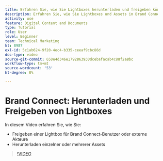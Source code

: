 ```yaml
---
title: Erfahren Sie, wie Sie Lightboxes herunterladen und freigeben können.
description: Erfahren Sie, wie Sie Lightboxes und Assets in Brand Connect von herunterladen und freigeben können. [!UICONTROL Workfront DAM].
activity: use
feature: Digital Content and Documents
type: Tutorial
role: User
level: Beginner
team: Technical Marketing
kt: 8987
exl-id: 5c1ab624-9f20-4ec4-b335-ceeaf9cbc86d
doc-type: video
source-git-commit: 650e4d346e1792863930dcebafacab4c88f2a8bc
workflow-type: tm+mt
source-wordcount: '53'
ht-degree: 0%

---
```


# Brand Connect: Herunterladen und Freigeben von Lightboxes

In diesem Video erfahren Sie, wie Sie:

* Freigeben einer Lightbox für Brand Connect-Benutzer oder externe Akteure
* Herunterladen einzelner oder mehrerer Assets

>[!VIDEO](https://video.tv.adobe.com/v/335249/?quality=12&learn=on)
